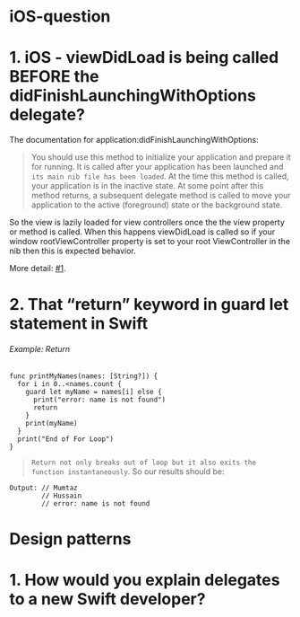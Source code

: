 # iOS-question

# 1. iOS - viewDidLoad is being called BEFORE the didFinishLaunchingWithOptions delegate?
The documentation for application:didFinishLaunchingWithOptions:

> You should use this method to initialize your application and prepare it for running. It is called after your application has been launched and `its main nib file has been loaded`. At the time this method is called, your application is in the inactive state. At some point after this method returns, a subsequent delegate method is called to move your application to the active (foreground) state or the background state.

So the view is lazily loaded for view controllers once the the view property or method is called. When this happens viewDidLoad is called so if your window rootViewController property is set to your root ViewController in the nib then this is expected behavior.

More detail: [#1](https://stackoverflow.com/questions/7030635/ios-viewdidload-is-being-called-before-the-didfinishlaunchingwithoptions-deleg).

# 2. That “return” keyword in guard let statement in Swift
###### Example: Return

    func printMyNames(names: [String?]) {
      for i in 0..<names.count {
        guard let myName = names[i] else {
          print("error: name is not found")
          return
        }
        print(myName)
      }
      print("End of For Loop")
    }
  
> `Return not only breaks out of loop but it also exits the function instantaneously`. So our results should be:

```
Output: // Mumtaz
        // Hussain
        // error: name is not found
```

# Design patterns
# 1. How would you explain delegates to a new Swift developer?
